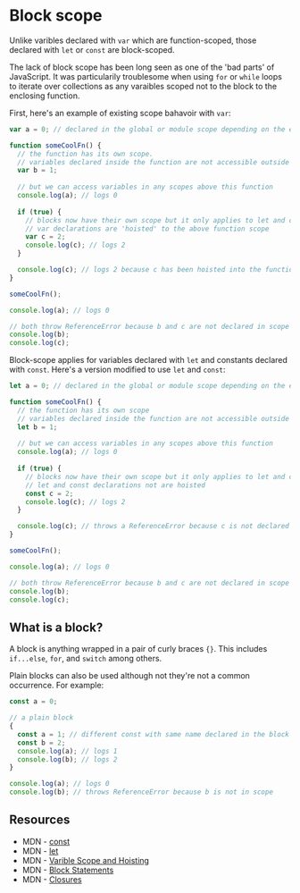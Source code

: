# Block scope

Unlike varibles declared with `var` which are function-scoped, those declared with `let` or `const` are block-scoped.

The lack of block scope has been long seen as one of the 'bad parts' of JavaScript.
It was particularily troublesome when using `for` or `while` loops to iterate over collections as any varaibles scoped not to the block to the enclosing function.

First, here's an example of existing scope bahavoir with `var`:
```javascript
var a = 0; // declared in the global or module scope depending on the environment

function someCoolFn() {
  // the function has its own scope.
  // variables declared inside the function are not accessible outside the function
  var b = 1;
  
  // but we can access variables in any scopes above this function
  console.log(a); // logs 0
  
  if (true) {
    // blocks now have their own scope but it only applies to let and const
    // var declarations are 'hoisted' to the above function scope
    var c = 2;
    console.log(c); // logs 2
  }

  console.log(c); // logs 2 because c has been hoisted into the function scope
}

someCoolFn();

console.log(a); // logs 0

// both throw ReferenceError because b and c are not declared in scope
console.log(b);
console.log(c);
```

Block-scope applies for variables declared with `let` and constants declared with `const`.
Here's a version modified to use `let` and `const`:

```javascript
let a = 0; // declared in the global or module scope depending on the environment

function someCoolFn() {
  // the function has its own scope
  // variables declared inside the function are not accessible outside the function
  let b = 1;
  
  // but we can access variables in any scopes above this function
  console.log(a); // logs 0
  
  if (true) {
    // blocks now have their own scope but it only applies to let and const
    // let and const declarations not are hoisted
    const c = 2;
    console.log(c); // logs 2
  }

  console.log(c); // throws a ReferenceError because c is not declared in the functions scope
}

someCoolFn();

console.log(a); // logs 0

// both throw ReferenceError because b and c are not declared in scope
console.log(b);
console.log(c);
```

## What is a block?

A block is anything wrapped in a pair of curly braces `{}`. This includes `if...else`, `for`, and `switch` among others.

Plain blocks can also be used although not they're not a common occurrence. For example:
```javascript
const a = 0;

// a plain block
{
  const a = 1; // different const with same name declared in the block scope
  const b = 2;
  console.log(a); // logs 1
  console.log(b); // logs 2
}

console.log(a); // logs 0
console.log(b); // throws ReferenceError because b is not in scope
```

## Resources

* MDN - [const](https://developer.mozilla.org/en/docs/Web/JavaScript/Reference/Statements/const)
* MDN - [let](https://developer.mozilla.org/en/docs/Web/JavaScript/Reference/Statements/let)
* MDN - [Varible Scope and Hoisting](https://developer.mozilla.org/en-US/docs/Web/JavaScript/Guide/Grammar_and_types#Variable_scope)
* MDN - [Block Statements](https://developer.mozilla.org/en/docs/Web/JavaScript/Reference/Statements/block)
* MDN - [Closures](https://developer.mozilla.org/en/docs/Web/JavaScript/Closures)

